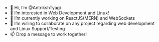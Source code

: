 - 👋 Hi, I’m @AntrikshTyagi
- 👀 I’m interested in Web Development and Linux!
- 🌱 I’m currently working on ReactJS(MERN) and WebSockets
- 💞️ I’m willing to collaborate on any project regarding web development and Linux Support/Testing
- 📫 Drop a message to work together!
